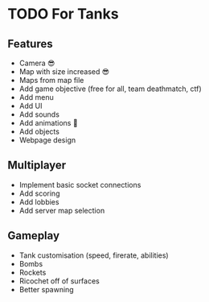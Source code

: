 # TODO For Tanks

## Features
- Camera 😎
- Map with size increased 😎
- Maps from map file
- Add game objective (free for all, team deathmatch, ctf)
- Add menu
- Add UI
- Add sounds
- Add animations 🤠
- Add objects
- Webpage design

## Multiplayer
- Implement basic socket connections
- Add scoring
- Add lobbies
- Add server map selection

## Gameplay
- Tank customisation (speed, firerate, abilities)
- Bombs
- Rockets
- Ricochet off of surfaces
- Better spawning
